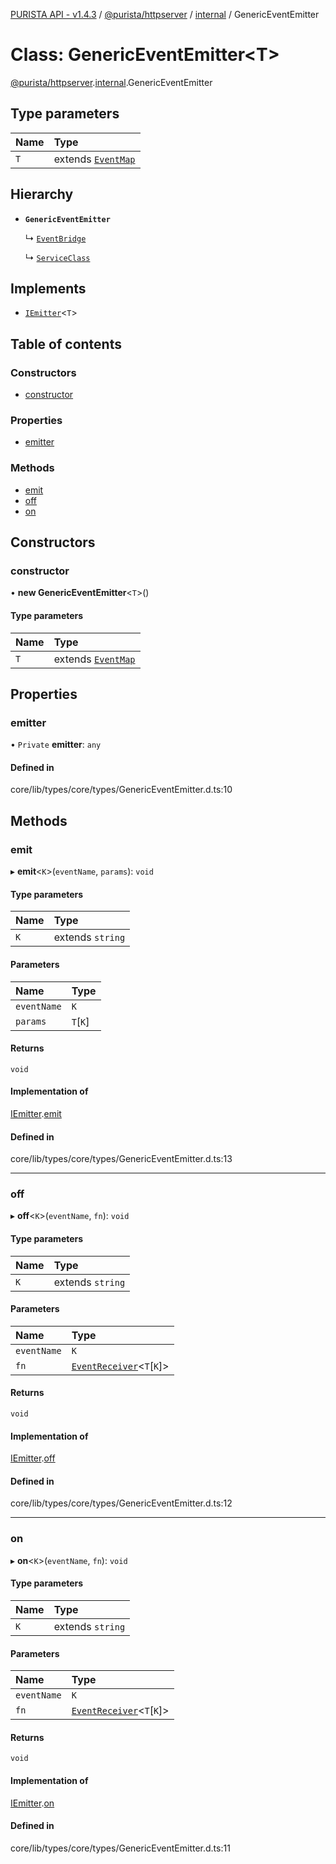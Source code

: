 [PURISTA API - v1.4.3](../README.md) / [@purista/httpserver](../modules/purista_httpserver.md) / [internal](../modules/purista_httpserver.internal.md) / GenericEventEmitter

# Class: GenericEventEmitter<T\>

[@purista/httpserver](../modules/purista_httpserver.md).[internal](../modules/purista_httpserver.internal.md).GenericEventEmitter

## Type parameters

| Name | Type |
| :------ | :------ |
| `T` | extends [`EventMap`](../modules/purista_httpserver.internal.md#eventmap) |

## Hierarchy

- **`GenericEventEmitter`**

  ↳ [`EventBridge`](purista_httpserver.internal.EventBridge.md)

  ↳ [`ServiceClass`](purista_httpserver.internal.ServiceClass.md)

## Implements

- [`IEmitter`](../interfaces/purista_httpserver.internal.IEmitter.md)<`T`\>

## Table of contents

### Constructors

- [constructor](purista_httpserver.internal.GenericEventEmitter.md#constructor)

### Properties

- [emitter](purista_httpserver.internal.GenericEventEmitter.md#emitter)

### Methods

- [emit](purista_httpserver.internal.GenericEventEmitter.md#emit)
- [off](purista_httpserver.internal.GenericEventEmitter.md#off)
- [on](purista_httpserver.internal.GenericEventEmitter.md#on)

## Constructors

### constructor

• **new GenericEventEmitter**<`T`\>()

#### Type parameters

| Name | Type |
| :------ | :------ |
| `T` | extends [`EventMap`](../modules/purista_httpserver.internal.md#eventmap) |

## Properties

### emitter

• `Private` **emitter**: `any`

#### Defined in

core/lib/types/core/types/GenericEventEmitter.d.ts:10

## Methods

### emit

▸ **emit**<`K`\>(`eventName`, `params`): `void`

#### Type parameters

| Name | Type |
| :------ | :------ |
| `K` | extends `string` |

#### Parameters

| Name | Type |
| :------ | :------ |
| `eventName` | `K` |
| `params` | `T`[`K`] |

#### Returns

`void`

#### Implementation of

[IEmitter](../interfaces/purista_httpserver.internal.IEmitter.md).[emit](../interfaces/purista_httpserver.internal.IEmitter.md#emit)

#### Defined in

core/lib/types/core/types/GenericEventEmitter.d.ts:13

___

### off

▸ **off**<`K`\>(`eventName`, `fn`): `void`

#### Type parameters

| Name | Type |
| :------ | :------ |
| `K` | extends `string` |

#### Parameters

| Name | Type |
| :------ | :------ |
| `eventName` | `K` |
| `fn` | [`EventReceiver`](../modules/purista_httpserver.internal.md#eventreceiver)<`T`[`K`]\> |

#### Returns

`void`

#### Implementation of

[IEmitter](../interfaces/purista_httpserver.internal.IEmitter.md).[off](../interfaces/purista_httpserver.internal.IEmitter.md#off)

#### Defined in

core/lib/types/core/types/GenericEventEmitter.d.ts:12

___

### on

▸ **on**<`K`\>(`eventName`, `fn`): `void`

#### Type parameters

| Name | Type |
| :------ | :------ |
| `K` | extends `string` |

#### Parameters

| Name | Type |
| :------ | :------ |
| `eventName` | `K` |
| `fn` | [`EventReceiver`](../modules/purista_httpserver.internal.md#eventreceiver)<`T`[`K`]\> |

#### Returns

`void`

#### Implementation of

[IEmitter](../interfaces/purista_httpserver.internal.IEmitter.md).[on](../interfaces/purista_httpserver.internal.IEmitter.md#on)

#### Defined in

core/lib/types/core/types/GenericEventEmitter.d.ts:11
